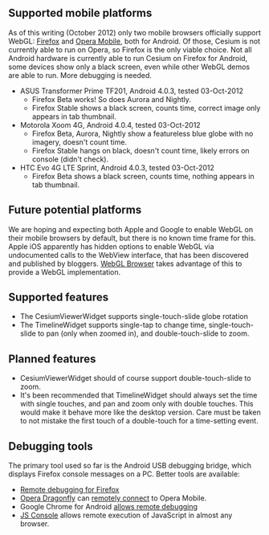## Supported mobile platforms

As of this writing (October 2012) only two mobile browsers officially support WebGL:
[Firefox](https://play.google.com/store/apps/details?id=org.mozilla.firefox) and
[Opera Mobile](https://play.google.com/store/apps/details?id=com.opera.browser), both
for Android.  Of those, Cesium is not currently able to run on Opera, so Firefox is
the only viable choice.  Not all Android hardware is currently able to run Cesium
on Firefox for Android, some devices show only a black screen, even while other WebGL
demos are able to run.  More debugging is needed.

* ASUS Transformer Prime TF201, Android 4.0.3, tested 03-Oct-2012
   * Firefox Beta works!  So does Aurora and Nightly.
   * Firefox Stable shows a black screen, counts time, correct image only appears in tab thumbnail.
* Motorola Xoom 4G, Android 4.0.4, tested 03-Oct-2012
   * Firefox Beta, Aurora, Nightly show a featureless blue globe with no imagery, doesn't count time.
   * Firefox Stable hangs on black, doesn't count time, likely errors on console (didn't check).
* HTC Evo 4G LTE Sprint, Android 4.0.3, tested 03-Oct-2012
   * Firefox Beta shows a black screen, counts time, nothing appears in tab thumbnail.

## Future potential platforms

We are hoping and expecting both Apple and Google to enable WebGL on their mobile browsers
by default, but there is no known time frame for this.  Apple iOS apparently has hidden
options to enable WebGL via undocumented calls to the WebView interface, that has been
discovered and published by bloggers.  [WebGL Browser](http://benvanik.github.com/WebGLBrowser/) takes
advantage of this to provide a WebGL implementation.

## Supported features

* The CesiumViewerWidget supports single-touch-slide globe rotation
* The TimelineWidget supports single-tap to change time, single-touch-slide to pan (only when zoomed in), and double-touch-slide to zoom.

## Planned features

* CesiumViewerWidget should of course support double-touch-slide to zoom.
* It's been recommended that TimelineWidget should always set the time with single touches, and pan and zoom only with double touches.  This would make it behave more like the desktop version.  Care must be taken to not mistake the first touch of a double-touch for a time-setting event.

## Debugging tools

The primary tool used so far is the Android USB debugging bridge, which displays Firefox console messages on a PC.  Better tools are available:

* [Remote debugging for Firefox](https://hacks.mozilla.org/2012/08/remote-debugging-on-firefox-for-android/)
* [Opera Dragonfly](http://www.opera.com/dragonfly/documentation/) can [remotely connect](http://www.opera.com/dragonfly/documentation/remote/) to Opera Mobile.
* Google Chrome for Android [allows remote debugging](https://developers.google.com/chrome/mobile/docs/debugging)
* [JS Console](http://jsconsole.com/) allows remote execution of JavaScript in almost any browser.

